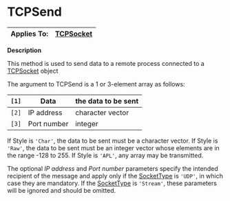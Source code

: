




<h1 class="heading"><span class="name">TCPSend</span></h1>

| Applies To: | [TCPSocket](../a-z/tcpsocket.md) |
| --- | ---  |


**Description**


This method is used to send data to a remote process connected to a [TCPSocket](../a-z/tcpsocket.md) object


The argument to TCPSend is a 1 or 3-element array as follows:


| `[1]` | Data | the data to be sent |
| --- | --- | ---  |
| `[2]` | IP address | character vector |
| `[3]` | Port number | integer |


If Style is `'Char'`, the data to be sent must be a character vector. If Style is `'Raw'`, the data to be sent must be an integer vector whose elements are in the range -128 to 255. If Style is `'APL'`, any array may be transmitted.


The optional *IP address* and *Port number* parameters specify the intended recipient of the message and apply only if the [SocketType](../a-z/sockettype.md) is `'UDP'`, in which case they are mandatory. If the [SocketType](../a-z/sockettype.md) is `'Stream'`, these parameters will be ignored and should be omitted.



